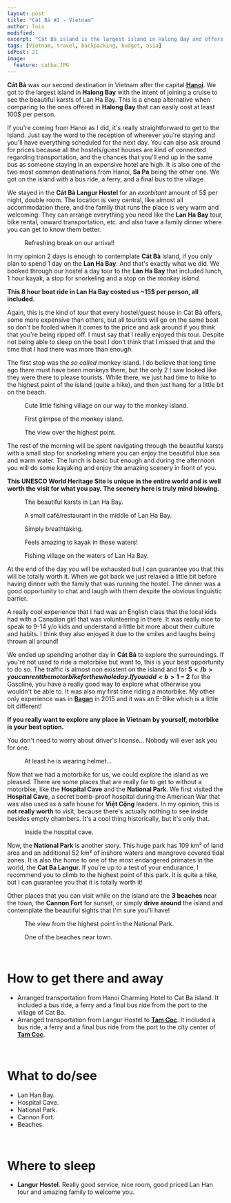 ```yaml
---
layout: post
title: "Cát Bà #2 - Vietnam"
author: luis
modified:
excerpt: "Cát Bà island is the largest island in Halong Bay and offers a cheap and less touristic way to visit the karsts on Lan Ha Bay."
tags: [Vietnam, travel, backpacking, budget, asia]
idPost: 21
image:
  feature: catba.JPG
---
```


<b>Cát Bà</b> was our second destination in Vietnam after the capital <b><a href="{{site.url}}/Hanoi" target="_blank">Hanoi</a></b>. We got to the largest island in <b>Halong Bay</b> with the intent of joining a cruise to see the beautiful karsts of Lan Ha Bay. This is a cheap alternative when comparing to the ones offered in <b>Halong Bay</b> that can easily cost at least 100$ per person.

If you're coming from Hanoi as I did, it's really straightforward to get to the Island. Just say the word to the reception of wherever you're staying and you'll have everything scheduled for the next day. You can also ask around for prices because all the hostels/guest houses are kind of connected regarding transportation, and the chances that you'll end up in the same bus as someone staying in an expensive hotel are high. It is also one of the two most common destinations from Hanoi, <b>Sa Pa</b> being the other one. We got on the island with a bus ride, a ferry, and a final bus to the village.

We stayed in the <b>Cát Bà Langur Hostel</b> for an <i>exorbitant</i> amount of 5$ per night, double room. The location is very central, like almost all accommodation there, and the family that runs the place is very warm and welcoming. They can arrange everything you need like the <b>Lan Ha Bay</b> tour, bike rental, onward transportation, etc. and also have a family dinner where you can get to know them better.

<figure>
	<a href="../images/vietnam/catba/catba1.JPG"><img src="../images/blank.JPG" alt="" data-echo="../images/vietnam/catba/catba1.JPG"></a>
	<figcaption>Refreshing break on our arrival!</figcaption>
</figure>

In my opinion 2 days is enough to contemplate <b>Cát Bà</b> island, if you only plan to spend 1 day on the <b>Lan Ha Bay</b>. And that's exactly what we did. We booked through our hostel a day tour to the <b>Lan Ha Bay</b> that included lunch, 1 hour kayak, a stop for snorkeling and a stop on the <i>monkey island</i>.

<b><highlight><middle>This 8 hour boat ride in Lan Ha Bay costed us ~15$ per person, all included.</middle></highlight></b>

Again, this is the kind of <i>tour</i> that every hostel/guest house in Cát Bà offers, some more expensive than others, but all tourists will go on the same boat so don't be fooled when it comes to the price and ask around if you think that you're being ripped off. I must say that I really enjoyed this tour. Despite not being able to sleep on the boat I don't think that I missed that and the time that I had there was more than enough.

The first stop was the <i>so called</i> monkey island. I do believe that long time ago there must have been monkeys there, but the only 2 I saw looked like they were there to please tourists. While there, we just had time to hike to the highest point of the island (quite a hike), and then just hang for a little bit on the beach.

<figure>
	<a href="../images/vietnam/catba/catba2.JPG"><img src="../images/blank.JPG" alt="" data-echo="../images/vietnam/catba/catba2.JPG"></a>
	<figcaption>Cute little fishing village on our way to the monkey island.</figcaption>
</figure>

<figure>
	<a href="../images/vietnam/catba/catba3.JPG"><img src="../images/blank.JPG" alt="" data-echo="../images/vietnam/catba/catba3.JPG"></a>
	<figcaption>First glimpse of the monkey island.</figcaption>
</figure>

<figure>
	<a href="../images/vietnam/catba/catba4.JPG"><img src="../images/blank.JPG" alt="" data-echo="../images/vietnam/catba/catba4.JPG"></a>
	<figcaption>The view over the highest point.</figcaption>
</figure>

The rest of the morning will be spent navigating through the beautiful karsts with a small stop for snorkeling where you can enjoy the beautiful blue sea and warm water. The lunch is basic but enough and during the afternoon you will do some kayaking and enjoy the amazing scenery in front of you.

<b><highlight><middle>This UNESCO World Heritage Site is unique in the entire world and is well worth the visit for what you pay. The scenery here is truly mind blowing.</middle></highlight></b>

<figure>
	<a href="../images/vietnam/catba/catba5.JPG"><img src="../images/blank.JPG" alt="" data-echo="../images/vietnam/catba/catba5.JPG"></a>
	<figcaption>The beautiful karsts in Lan Ha Bay.</figcaption>
</figure>

<figure>
	<a href="../images/vietnam/catba/catba6.JPG"><img src="../images/blank.JPG" alt="" data-echo="../images/vietnam/catba/catba6.JPG"></a>
	<figcaption>A small café/restaurant in the middle of Lan Ha Bay.</figcaption>
</figure>

<figure>
	<a href="../images/vietnam/catba/catba7.JPG"><img src="../images/blank.JPG" alt="" data-echo="../images/vietnam/catba/catba7.JPG"></a>
	<figcaption>Simply breathtaking.</figcaption>
</figure>

<figure>
	<a href="../images/vietnam/catba/catba8.JPG"><img src="../images/blank.JPG" alt="" data-echo="../images/vietnam/catba/catba8.JPG"></a>
	<figcaption>Feels amazing to kayak in these waters!</figcaption>
</figure>

<figure>
	<a href="../images/vietnam/catba/catba9.JPG"><img src="../images/blank.JPG" alt="" data-echo="../images/vietnam/catba/catba9.JPG"></a>
	<figcaption>Fishing village on the waters of Lan Ha Bay.</figcaption>
</figure>

At the end of the day you will be exhausted but I can guarantee you that this will be totally worth it. When we got back we just relaxed a little bit before having dinner with the family that was running the hostel. The dinner was a good opportunity to chat and laugh with them despite the obvious linguistic barrier.

A really cool experience that I had was an English class that the local kids had with a Canadian girl that was volunteering in there. It was really nice to speak to 9-14 y/o kids and understand a little bit more about their culture and habits. I think they also enjoyed it due to the smiles and laughs being thrown all around!

We ended up spending another day in <b>Cát Bà</b> to explore the surroundings. If you're not used to ride a motorbike but want to, this is your best opportunity to do so. The traffic is almost non existent on the island and for <b>5$</b> you can rent the motorbike for the whole day. If you add <b>1-2$</b> for the Gasoline, you have a really good way to explore what otherwise you wouldn't be able to.
It was also my first time riding a motorbike. My other only experience was in <b><a href="{{site.url}}/Land-of-Smiles-4/" target="_blank">Bagan</a></b> in 2015 and it was an E-Bike which is a little bit different!

<b><highlight><middle>If you really want to explore any place in Vietnam by yourself, motorbike is your best option.</middle></highlight></b>

You don't need to worry about driver's license... Nobody will ever ask you for one.

<figure>
	<a href="../images/vietnam/catba/catba10.JPG"><img src="../images/blank.JPG" alt="" data-echo="../images/vietnam/catba/catba10.JPG"></a>
	<figcaption>At least he is wearing helmet...</figcaption>
</figure>

Now that we had a motorbike for us, we could explore the island as we pleased. There are some places that are really far to get to without a motorbike, like the <b>Hospital Cave</b> and the <b>National Park</b>. We first visited the <b>Hospital Cave</b>, a secret bomb-proof hospital during the American War that was also used as a safe house for <b>Việt Cộng</b> leaders. In my opinion, this is <b>not really worth</b> to visit, because there's actually nothing to see inside besides empty chambers. It's a cool thing historically, but it's only that.

<figure>
	<a href="../images/vietnam/catba/catba11.JPG"><img src="../images/blank.JPG" alt="" data-echo="../images/vietnam/catba/catba11.JPG"></a>
	<figcaption>Inside the hospital cave.</figcaption>
</figure>

Now, the <b>National Park</b> is another story. This huge park has 109 km² of land area and an additional 52 km² of inshore waters and mangrove covered tidal zones. It is also the home to one of the most endangered primates in the world, the <b>Cat Ba Langur</b>. If you're up to a test of your endurance, I recommend you to climb to the highest point of this park. It is quite a hike, but I can guarantee you that it is totally worth it!

Other places that you can visit while on the island are the <b>3 beaches</b> near the town, the <b>Cannon Fort</b> for sunset, or simply <b>drive around</b> the island and contemplate the beautiful sights that I'm sure you'll have!

<figure>
	<a href="../images/vietnam/catba/catba12.JPG"><img src="../images/blank.JPG" alt="" data-echo="../images/vietnam/catba/catba12.JPG"></a>
	<figcaption>The view from the highest point in the National Park.</figcaption>
</figure>

<figure>
	<a href="../images/vietnam/catba/catba13.JPG"><img src="../images/blank.JPG" alt="" data-echo="../images/vietnam/catba/catba13.JPG"></a>
	<figcaption>One of the beaches near town.</figcaption>
</figure>

<br>
<h1>How to get there and away</h1>
<ul>
<li>Arranged transportation from Hanoi Charming Hotel to Cat Ba island. It included a bus ride, a ferry and a final bus ride from the port to the village of Cat Ba.</li>
<li>Arranged transportation from Langur Hostel to <b><a href="{{site.url}}/TamCoc" target="_blank">Tam Coc</a></b>. It included a bus ride, a ferry and a final bus ride from the port to the city center of <b><a href="{{site.url}}/TamCoc" target="_blank">Tam Coc</a></b>.</li>
</ul>

<br>
<h1>What to do/see</h1>
<ul>
<li>Lan Han Bay.</li>
<li>Hospital Cave.</li>
<li>National Park.</li>
<li>Cannon Fort.</li>
<li>Beaches.</li>
</ul>

<br>
<h1>Where to sleep</h1>
<ul>
<li><b>Langur Hostel</b>. Really good service, nice room, good priced Lan Han tour and amazing family to welcome you.</li>
</ul>